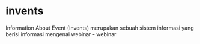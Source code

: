 # invents
Information About Event (Invents) merupakan sebuah sistem informasi yang berisi informasi mengenai webinar - webinar

